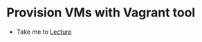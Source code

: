 # Provision VMs with Vagrant tool

  - Take me to [Lecture](https://kodekloud.com/topic/deploy-with-kubeadm-provision-vms-with-vagrant/)

